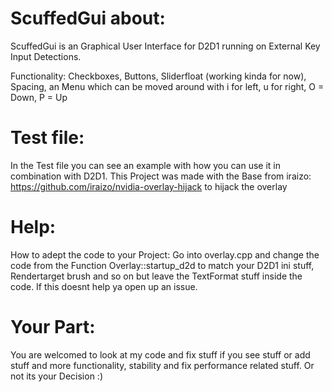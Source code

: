 # ScuffedGui about:
ScuffedGui is an Graphical User Interface for D2D1 running on External Key Input Detections.


Functionality: Checkboxes, Buttons, Sliderfloat (working kinda for now), Spacing, an Menu which can be moved around with    i for left,  u for right, O = Down, P = Up


# Test file:
In the Test file you can see an example with how you can use it in combination with D2D1. This Project was made with the Base from iraizo: https://github.com/iraizo/nvidia-overlay-hijack to hijack the overlay


# Help:
How to adept the code to your Project: Go into overlay.cpp and change the code from the Function Overlay::startup_d2d to match your D2D1 ini stuff, Rendertarget brush and so on but leave the TextFormat stuff inside the code. If this doesnt help ya open up an issue.


# Your Part:
You are welcomed to look at my code and fix stuff if you see stuff or add stuff and more functionality, stability and fix performance related stuff. Or not its your Decision :)
